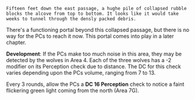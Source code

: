 
```
Fifteen feet down the east passage, a hughe pile of collapsed rubble blocks the alcove from top to bottom. It looks like it would take weeks to tunnel through the densly packed debris.
```

There's a functioning portal beyond this collapsed passage, but there is no way for the PCs to reach it now. This portal comes into play in a later chapter.

**Development**: If the PCs make too much noise in this area, they may be detected by the wolves in Area 4. Each of the three wolves has a -2 modifier on its Perception check due to distance. The DC for this check varies depending upon the PCs volume, ranging from 7 to 13.

Every 3 rounds, allow the PCs a **DC 16 Perception** check to notice a faint flickering green light coming from the north (Area 7G).